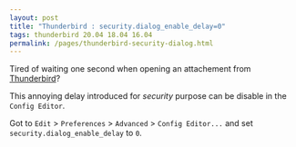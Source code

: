 ```yaml
---
layout: post
title: "Thunderbird : security.dialog_enable_delay=0"
tags: thunderbird 20.04 18.04 16.04
permalink: /pages/thunderbird-security-dialog.html
---
```


Tired of waiting one second when opening an attachement from [Thunderbird](/tag/thunderbird.html)?

This annoying delay introduced for *security* purpose can be disable in the `Config Editor`.

Got to `Edit` > `Preferences` > `Advanced` > `Config Editor...` and set `security.dialog_enable_delay` to `0`.
